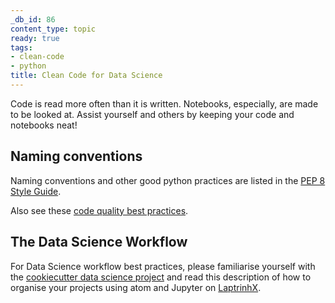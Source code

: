```yaml
---
_db_id: 86
content_type: topic
ready: true
tags:
- clean-code
- python
title: Clean Code for Data Science
---
```


Code is read more often than it is written. Notebooks, especially, are made to be looked at. Assist yourself and others by keeping your code and notebooks neat!

## Naming conventions

Naming conventions and other good python practices are listed in the [PEP 8 Style Guide](https://www.python.org/dev/peps/pep-0008/).

Also see these [code quality best practices](https://github.com/Umuzi-org/code-quality-best-practices).

## The Data Science Workflow

For Data Science workflow best practices, please familiarise yourself with the [cookiecutter data science project](https://drivendata.github.io/cookiecutter-data-science/#why-use-this-project-structure)
and read this description of how to organise your projects using atom and Jupyter on [LaptrinhX](https://laptrinhx.com/cookiecutter-data-science-organize-your-projects-atom-and-jupyter-1729118267/).
